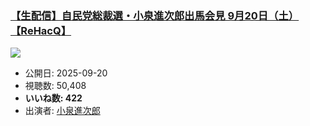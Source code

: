 ### [【生配信】自民党総裁選・小泉進次郎出馬会見 9月20日（土）【ReHacQ】](https://www.youtube.com/watch?v=f0BDJpL8NNU)
[![](https://img.youtube.com/vi/f0BDJpL8NNU/sddefault.jpg)](https://www.youtube.com/watch?v=f0BDJpL8NNU)
-   公開日: 2025-09-20
-   視聴数: 50,408
-   **いいね数: 422**
-   出演者: [小泉進次郎](/rehacq_fan/people/小泉進次郎 "wikilink")

